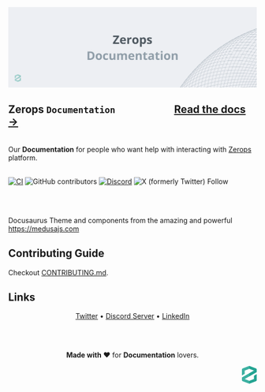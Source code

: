 ![Docs cover](https://github.com/zeropsio/recipe-shared-assets/blob/main/covers/svg/cover-docs.svg)


<h2>Zerops <code>Documentation</code>&nbsp;&nbsp;&nbsp;&nbsp;&nbsp;&nbsp;&nbsp;&nbsp;&nbsp;&nbsp;&nbsp;&nbsp;&nbsp;&nbsp;&nbsp;&nbsp;&nbsp;&nbsp;&nbsp;&nbsp;&nbsp;&nbsp;&nbsp;&nbsp;<a href="https://docs.zerops.io/" target="_blank">Read the docs →</a>
</h2>
  <br/>
Our <b>Documentation</b> for people who want help with interacting with <a href="https://zerops.io/" target="_blank">Zerops</a> platform.

<br/>
<br />

[![CI](https://img.shields.io/github/actions/workflow/status/zeropsio/docs/build.yml?labelColor=EDEFF3&color=8F9DA8)](https://github.com/zeropsio/docs/actions/workflows/build.yml)
![GitHub contributors](https://img.shields.io/github/contributors/zeropsio/docs?labelColor=EDEFF3&color=8F9DA8)
[![Discord](https://img.shields.io/discord/735781031147208777?labelColor=EDEFF3&color=8F9DA8)](https://discord.gg/xxzmJSDKPT)
![X (formerly Twitter) Follow](https://img.shields.io/twitter/follow/zeropsio)

<br/>

<br/>




Docusaurus Theme and components from the amazing and powerful https://medusajs.com



## Contributing Guide

Checkout [CONTRIBUTING.md](https://github.com/zeropsio/docs/blob/main/CONTRIBUTING.md).


## Links

<p align="center">
  <a href="https://astro.github.io/microvm.nix/">Twitter</a>
  •
  <a href="https://matrix.to/#/#microvm.nix:envs.net">Discord Server</a>
  •
  <a href="./CHANGELOG.md">LinkedIn</a>
</p>

<br/>
<br/>

<p align="center">
<b>Made with</b> ❤️ for <b>Documentation</b> lovers.
<br/>
</p>

<p align="end"><img height="36" src="https://github.com/zeropsio/recipe-shared-assets/blob/main/logos/zerops-green.svg" ></p>
